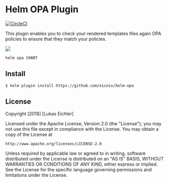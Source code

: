 # Helm OPA Plugin
[![CircleCI](https://circleci.com/gh/eicnix/helm-opa.svg?style=svg)](https://circleci.com/gh/eicnix/helm-opa)

This plugin enables you to check your rendered templates files again OPA policies to ensure that they match your policies.

<a href="https://asciinema.org/a/179963" target="_blank"><img src="https://asciinema.org/a/179963.png" /></a>

```sh
helm opa CHART
```

## Install

```sh
$ helm plugin install https://github.com/eicnix/helm-opa
```

## License

Copyright [2018] [Lukas Eichler]

Licensed under the Apache License, Version 2.0 (the "License");
you may not use this file except in compliance with the License.
You may obtain a copy of the License at

    http://www.apache.org/licenses/LICENSE-2.0

Unless required by applicable law or agreed to in writing, software
distributed under the License is distributed on an "AS IS" BASIS,
WITHOUT WARRANTIES OR CONDITIONS OF ANY KIND, either express or implied.
See the License for the specific language governing permissions and
limitations under the License.
